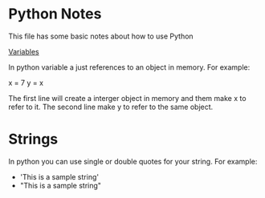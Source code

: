 # Python Notes
This file has some basic notes about how to use Python

[Variables][Variables]

[Variables]: Variables
In python variable a just references to an object in memory.  For example:

 x = 7
 y = x


The first line will create a interger object in memory and them make x to refer to it.  The second line make y to refer to the same object.

# Strings
In python you can use single or double quotes for your string.  For example:

* 'This is a sample string'
* "This is a sample string"